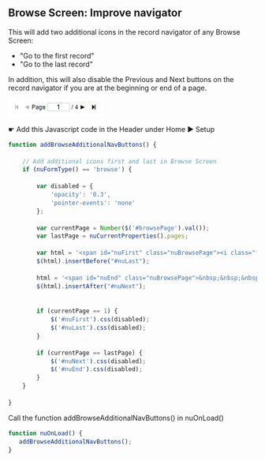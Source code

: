 ## Browse Screen: Improve navigator

This will add two additional icons in the record navigator of any Browse Screen: 

* "Go to the first record" 
* "Go to the last record"

In addition, this will also disable the Previous and Next buttons on the record navigator if you are at the beginning or end of a page.

<p align="left">
  <img src="screenshots/improve_navigator.gif">
</p>

☛  Add this Javascript code in the Header under Home ► Setup

```javascript
function addBrowseAdditionalNavButtons() {

    // Add additional icons first and last in Browse Screen
    if (nuFormType() == 'browse') {

        var disabled = {
            'opacity': '0.3',
            'pointer-events': 'none'
        };

        var currentPage = Number($('#browsePage').val());
        var lastPage = nuCurrentProperties().pages;

        var html = '<span id="nuFirst" class="nuBrowsePage"><i class="fa fa-step-backward" onclick="nuGetPage(0)">&nbsp;&nbsp;&nbsp;&nbsp;</i></span>';
        $(html).insertBefore("#nuLast");

        html = '<span id="nuEnd" class="nuBrowsePage">&nbsp;&nbsp;&nbsp;&nbsp;<i class="fa fa-step-forward ml-5 mr-5" onclick="nuGetPage(' + lastPage + ')"></i></span>';
        $(html).insertAfter("#nuNext");


        if (currentPage == 1) {
            $('#nuFirst').css(disabled);
            $('#nuLast').css(disabled);
        }

        if (currentPage == lastPage) {
            $('#nuNext').css(disabled);
            $('#nuEnd').css(disabled);
        }
    }

}
```

Call the function addBrowseAdditionalNavButtons() in  nuOnLoad()

```javascript
function nuOnLoad() {
   addBrowseAdditionalNavButtons();
}
```
